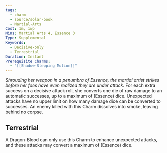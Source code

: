 ```yaml
---
tags:
  - charm
  - source/solar-book
  - Martial-Arts
Cost: 1m, 1wp
Mins: Martial Arts 4, Essence 3
Type: Supplemental
Keywords:
  - Decisive-only
  - Terrestrial
Duration: Instant
Prerequisite Charms:
  - "[[Shadow-Stepping Motion]]"
---
```

*Shrouding her weapon in a penumbra of Essence, the martial artist strikes before her foes have even realized they are under attack.*
For each extra success on a decisive attack roll, she converts one die of raw damage to an automatic successes, up to a maximum of (Essence) dice. Unexpected attacks have no upper limit on how many damage dice can be converted to successes. An enemy killed with this Charm dissolves into smoke, leaving behind no corpse. 
## Terrestrial
A Dragon-Blood can only use this Charm to enhance unexpected attacks, and these attacks may convert a maximum of (Essence) dice.